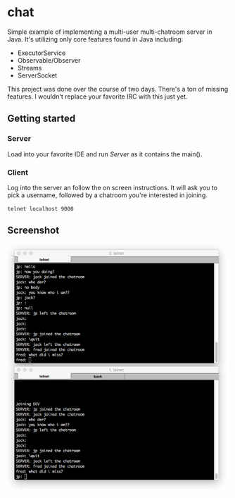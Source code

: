 # chat

Simple example of implementing a multi-user multi-chatroom server in Java. It's utilizing only core features found in Java including:
- ExecutorService
- Observable/Observer
- Streams
- ServerSocket

This project was done over the course of two days. There's a ton of missing features. I wouldn't replace your favorite IRC with this just yet.

## Getting started

### Server

Load into your favorite IDE and run *Server* as it contains the main().

### Client

Log into the server an follow the on screen instructions. It will ask you to pick a username, followed by a chatroom you're interested in joining.

    telnet localhost 9000

## Screenshot

![](img/shot1.png)
